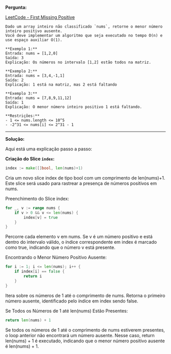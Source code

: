 **Pergunta:**

[LeetCode - First Missing Positive](https://leetcode.com/problems/first-missing-positive/)

```
Dado um array inteiro não classificado `nums`, retorne o menor número inteiro positivo ausente.
Você deve implementar um algoritmo que seja executado no tempo O(n) e use espaço auxiliar O(1).

**Exemplo 1:**
Entrada: nums = [1,2,0]
Saída: 3
Explicação: Os números no intervalo [1,2] estão todos na matriz.

**Exemplo 2:**
Entrada: nums = [3,4,-1,1]
Saída: 2
Explicação: 1 está na matriz, mas 2 está faltando

**Exemplo 3:**
Entrada: nums = [7,8,9,11,12]
Saída: 1
Explicação: O menor número inteiro positivo 1 está faltando.

**Restrições:**
- 1 <= nums.length <= 10^5
- -2^31 <= nums[i] <= 2^31 - 1
```

<hr>

**Solução:**

Aqui está uma explicação passo a passo:


**Criação do Slice `index`:**

```go
index := make([]bool, len(nums)+1)
```

Cria um novo slice index de tipo bool com um comprimento de len(nums)+1. Este slice será usado para rastrear a presença de números positivos em nums.

Preenchimento do Slice index:

```go
for _, v := range nums {
    if v > 0 && v <= len(nums) {
        index[v] = true
    }
}
```

Percorre cada elemento v em nums. Se v é um número positivo e está dentro do intervalo válido, o índice correspondente em index é marcado como true, indicando que o número v está presente.

Encontrando o Menor Número Positivo Ausente:

```go
for i := 1; i <= len(nums); i++ {
    if index[i] == false {
        return i
    }
}
```

Itera sobre os números de 1 até o comprimento de nums. Retorna o primeiro número ausente, identificado pelo índice em index sendo false.

Se Todos os Números de 1 até len(nums) Estão Presentes:

```go
return len(nums) + 1
```

Se todos os números de 1 até o comprimento de nums estiverem presentes, o loop anterior não encontrará um número ausente. Nesse caso, return len(nums) + 1 é executado, indicando que o menor número positivo ausente é len(nums) + 1.